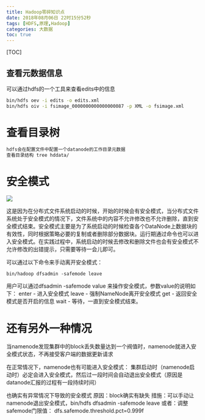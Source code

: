 ```yaml
---
title: Hadoop零碎知识点
date: 2018年08月06日 22时15分52秒
tags: [HDFS,原理,Hadoop]
categories: 大数据
toc: true
---
```


[TOC]

## 查看元数据信息
可以通过hdfs的一个工具来查看edits中的信息

```bash
bin/hdfs oev -i edits -o edits.xml
bin/hdfs oiv -i fsimage_0000000000000000087 -p XML -o fsimage.xml
```
<!-- more -->

# 查看目录树

```bash
hdfs会在配置文件中配置一个datanode的工作目录元数据 
查看目录结构 tree hddata/ 
```



# 安全模式

![](https://ws1.sinaimg.cn/large/006tNbRwly1fubqgn0culj31eo0nm401.jpg)

这是因为在分布式文件系统启动的时候，开始的时候会有安全模式，当分布式文件系统处于安全模式的情况下，文件系统中的内容不允许修改也不允许删除，直到安全模式结束。安全模式主要是为了系统启动的时候检查各个DataNode上数据块的有效性，同时根据策略必要的复制或者删除部分数据块。运行期通过命令也可以进入安全模式。在实践过程中，系统启动的时候去修改和删除文件也会有安全模式不允许修改的出错提示，只需要等待一会儿即可。

可以通过以下命令来手动离开安全模式：

```
bin/hadoop dfsadmin -safemode leave  

```

用户可以通过dfsadmin -safemode value 来操作安全模式，参数value的说明如下： 
enter - 进入安全模式 
leave - 强制NameNode离开安全模式 
get - 返回安全模式是否开启的信息 
wait - 等待，一直到安全模式结束。

# 还有另外一种情况

当namenode发现集群中的block丢失数量达到一个阀值时，namenode就进入安全模式状态，不再接受客户端的数据更新请求

在正常情况下，namenode也有可能进入安全模式： 
集群启动时（namenode启动时）必定会进入安全模式，然后过一段时间会自动退出安全模式（原因是datanode汇报的过程有一段持续时间）

也确实有异常情况下导致的安全模式 
原因：block确实有缺失 
措施：可以手动让namenode退出安全模式，bin/hdfs dfsadmin -safemode leave 
或者：调整safemode门限值： dfs.safemode.threshold.pct=0.999f